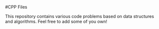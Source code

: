 #CPP Files 

This repository contains various code problems based on data structures and algorithms. 
Feel free to add some of you own!
